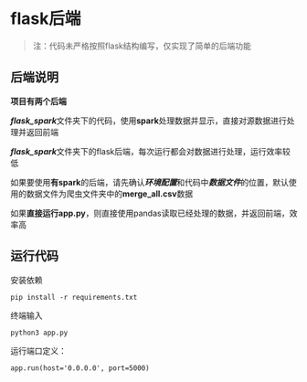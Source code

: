 # flask后端

> 注：代码未严格按照flask结构编写，仅实现了简单的后端功能

## 后端说明

**项目有两个后端**

***flask_spark***文件夹下的代码，使用**spark**处理数据并显示，直接对源数据进行处理并返回前端

***flask_spark***文件夹下的flask后端，每次运行都会对数据进行处理，运行效率较低

如果要使用**有spark**的后端，请先确认***环境配置***和代码中***数据文件***的位置，默认使用的数据文件为爬虫文件夹中的**merge_all.csv**数据

如果**直接运行app.py**，则直接使用pandas读取已经处理的数据，并返回前端，效率高


## 运行代码

安装依赖

```
pip install -r requirements.txt
```

终端输入

```sh
python3 app.py
```

运行端口定义：

```
app.run(host='0.0.0.0', port=5000)
```
